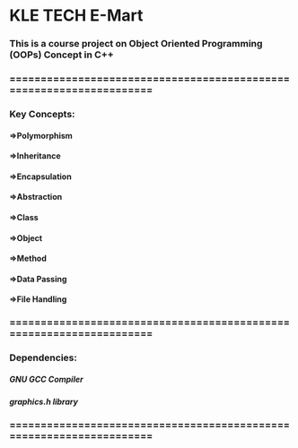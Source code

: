 # KLE TECH E-Mart
### This is a course project on Object Oriented Programming (OOPs) Concept in C++
### ====================================================================
### Key Concepts:
#### =>Polymorphism
#### =>Inheritance
#### =>Encapsulation
#### =>Abstraction
#### =>Class
#### =>Object
#### =>Method
#### =>Data Passing
#### =>File Handling
### ====================================================================
### Dependencies:
##### GNU GCC Compiler
##### graphics.h library
### ====================================================================
